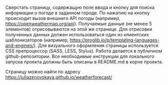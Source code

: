 Сверстать страницу, содержащую поле ввода и кнопку для поиска информации о погоде в заданном городе. По нажатию на кнопку происходит вызов внешнего API погоды (например, https://openweathermap.org/api). Получаемые данные (не менее 5 элементов) отрисовываются на этой же странице. Для отрисовки полученных данных должен использоваться один из клиентских шаблонизаторов (например, https://proglib.io/p/templating-languages-and-engines/). Для визуального оформления страницы используется CSS препроцессор (SASS, LESS, Stylus). Работа делается в публичном github-репозитории. Все необходимые инструкции для локального запуска проекта должны быть описаны в README.md в корне проекта.


Страницу можно найти по адресу https://juliazenovskaya.github.io/weatherforecast/
